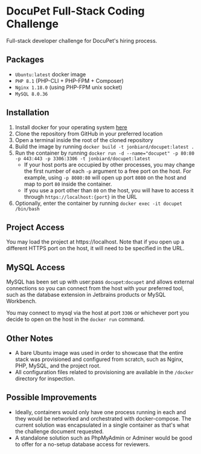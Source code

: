 # DocuPet Full-Stack Coding Challenge
Full-stack developer challenge for DocuPet's hiring process.

## Packages
- `Ubuntu:latest` docker image
- `PHP 8.1` (PHP-CLI + PHP-FPM + Composer)
- `Nginx 1.18.0` (using PHP-FPM unix socket)
- `MySQL 8.0.36`

## Installation
1. Install docker for your operating system [here](https://docs.docker.com/engine/install/)
2. Clone the repository from GitHub in your preferred location
3. Open a terminal inside the root of the cloned repository
4. Build the image by running `docker build -t jonbiard/docupet:latest .`
5. Run the container by running `docker run -d --name="docupet" -p 80:80 -p 443:443 -p 3306:3306 -t jonbiard/docupet:latest`
   - If your host ports are occupied by other processes, you may change the first number of each `-p` argument to a free port on the host. For example, using `-p 8080:80` will open up port `8080` on the host and map to port `80` inside the container.
   - If you use a port other than `80` on the host, you will have to access it through `https://localhost:{port}` in the URL
6. Optionally, enter the container by running `docker exec -it docupet /bin/bash`

## Project Access

You may load the project at https://localhost. Note that if you open up a different HTTPS port on the host, it will need to be specified in the URL.

## MySQL Access

MySQL has been set up with user:pass `docupet`:`docupet` and allows external connections so you can connect from the host with your preferred tool, such as the database extension in Jetbrains products or MySQL Workbench.

You may connect to mysql via the host at port `3306` or whichever port you decide to open on the host in the `docker run` command. 

## Other Notes
- A bare Ubuntu image was used in order to showcase that the entire stack was provisioned and configured from scratch, such as Nginx, PHP, MySQL, and the project root.
- All configuration files related to provisioning are available in the `/docker` directory for inspection.

## Possible Improvements
- Ideally, containers would only have one process running in each and they would be networked and orchestrated with docker-compose. The current solution was encapsulated in a single container as that's what the challenge document requested.
- A standalone solution such as PhpMyAdmin or Adminer would be good to offer for a no-setup database access for reviewers.
